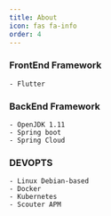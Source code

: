```yaml
---
title: About
icon: fas fa-info
order: 4
---
```


### FrontEnd Framework
```
- Flutter
```

### BackEnd Framework
```
- OpenJDK 1.11
- Spring boot
- Spring Cloud
```

### DEVOPTS
```
- Linux Debian-based
- Docker
- Kubernetes
- Scouter APM
```
